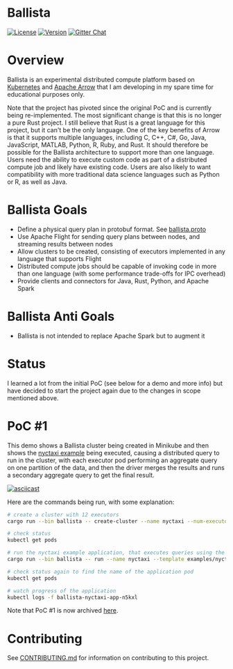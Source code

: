 # Ballista


[![License](https://img.shields.io/badge/License-Apache%202.0-blue.svg)](https://opensource.org/licenses/Apache-2.0)
[![Version](https://img.shields.io/crates/v/ballista.svg)](https://crates.io/crates/ballista)
[![Gitter Chat](https://badges.gitter.im/ballista-rs/community.svg)](https://gitter.im/ballista-rs/community?utm_source=badge&utm_medium=badge&utm_campaign=pr-badge&utm_content=badge)

# Overview

Ballista is an experimental distributed compute platform based on [Kubernetes](https://kubernetes.io/) and [Apache Arrow](https://arrow.apache.org/) that I am developing in my spare time for educational purposes only. 

Note that the project has pivoted since the original PoC and is currently being re-implemented. The most significant change is that this is no longer a pure Rust project. I still believe that Rust is a great language for this project, but it can't be the only language. One of the key benefits of Arrow is that it supports multiple languages, including C, C++, C#, Go, Java, JavaScript, MATLAB, Python, R, Ruby, and Rust. It should therefore be possible for the Ballista architecture to support more than one language. Users need the ability to execute custom code as part of a distributed compute job and likely have existing code. Users are also likely to want compatibility with more traditional data science languages such as Python or R, as well as Java.

# Ballista Goals

- Define a physical query plan in protobuf format. See [ballista.proto](proto/ballista.proto)
- Use Apache Flight for sending query plans between nodes, and streaming results between nodes
- Allow clusters to be created, consisting of executors implemented in any language that supports Flight
- Distributed compute jobs should be capable of invoking code in more than one language (with some performance trade-offs for IPC overhead)
- Provide clients and connectors for Java, Rust, Python, and Apache Spark

# Ballista Anti Goals

- Ballista is not intended to replace Apache Spark but to augment it

# Status

I learned a lot from the initial PoC (see below for a demo and more info) but have decided to start the project again due to the changes in scope mentioned above.

# PoC #1

This demo shows a Ballista cluster being created in Minikube and then shows the [nyctaxi example](examples/nyctaxi) being executed, causing a distributed query to run in the cluster, with each executor pod performing an aggregate query on one partition of the data, and then the driver merges the results and runs a secondary aggregate query to get the final result. 

[![asciicast](https://asciinema.org/a/SArI3f8PVFjgc45wHubEQQnca.svg)](https://asciinema.org/a/UCdmelZpxeACYVSeAlGHSWBRr)

Here are the commands being run, with some explanation:

```bash
# create a cluster with 12 executors
cargo run --bin ballista -- create-cluster --name nyctaxi --num-executors 12 --template examples/nyctaxi/templates/executor.yaml

# check status
kubectl get pods

# run the nyctaxi example application, that executes queries using the executors
cargo run --bin ballista -- run --name nyctaxi --template examples/nyctaxi/templates/application.yaml

# check status again to find the name of the application pod
kubectl get pods

# watch progress of the application
kubectl logs -f ballista-nyctaxi-app-n5kxl
```

Note that PoC #1 is now archived [here](archive/poc1).

# Contributing

See [CONTRIBUTING.md](CONTRIBUTING.md) for information on contributing to this project.





